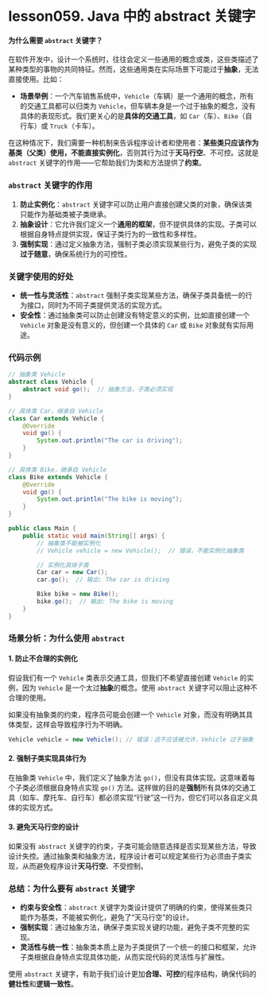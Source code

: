 # lesson059. Java 中的 abstract 关键字

#### **为什么需要** `abstract` **关键字？**

在软件开发中，设计一个系统时，往往会定义一些通用的概念或类，这些类描述了某种类型的事物的共同特征。然而，这些通用类在实际场景下可能过于**抽象**，无法直接使用。比如：

- **场景举例**：一个汽车销售系统中，`Vehicle`（车辆）是一个通用的概念，所有的交通工具都可以归类为 `Vehicle`，但车辆本身是一个过于抽象的概念，没有具体的表现形式。我们更关心的是**具体的交通工具**，如 `Car`（车）、`Bike`（自行车）或 `Truck`（卡车）。

在这种情况下，我们需要一种机制来告诉程序设计者和使用者：**某些类只应该作为基类（父类）使用，不能直接实例化**，否则其行为过于**天马行空**、不可控。这就是 `abstract` 关键字的作用——它帮助我们为类和方法提供了**约束**。

### `abstract` **关键字的作用**

1. **防止实例化**：`abstract` 关键字可以防止用户直接创建父类的对象，确保该类只能作为基础类被子类继承。
2. **抽象设计**：它允许我们定义一个**通用的框架**，但不提供具体的实现。子类可以根据自身特点提供实现，保证子类行为的一致性和多样性。
3. **强制实现**：通过定义抽象方法，强制子类必须实现某些行为，避免子类的实现**过于随意**，确保系统行为的可控性。

### **关键字使用的好处**

- **统一性与灵活性**：`abstract` 强制子类实现某些方法，确保子类具备统一的行为接口，同时为不同子类提供灵活的实现方式。
- **安全性**：通过抽象类可以防止创建没有特定意义的实例，比如直接创建一个 `Vehicle` 对象是没有意义的，但创建一个具体的 `Car` 或 `Bike` 对象就有实际用途。

### **代码示例**

```java
// 抽象类 Vehicle
abstract class Vehicle {
    abstract void go();  // 抽象方法，子类必须实现
}

// 具体类 Car，继承自 Vehicle
class Car extends Vehicle {
    @Override
    void go() {
        System.out.println("The car is driving");
    }
}

// 具体类 Bike，继承自 Vehicle
class Bike extends Vehicle {
    @Override
    void go() {
        System.out.println("The bike is moving");
    }
}

public class Main {
    public static void main(String[] args) {
        // 抽象类不能被实例化
        // Vehicle vehicle = new Vehicle();  // 错误，不能实例化抽象类

        // 实例化具体子类
        Car car = new Car();
        car.go();  // 输出: The car is driving

        Bike bike = new Bike();
        bike.go();  // 输出: The bike is moving
    }
}
```

### **场景分析：为什么使用** `abstract`

#### 1. **防止不合理的实例化**

假设我们有一个 `Vehicle` 类表示交通工具，但我们不希望直接创建 `Vehicle` 的实例，因为 `Vehicle` 是一个太过**抽象**的概念。使用 `abstract` 关键字可以阻止这种不合理的使用。

如果没有抽象类的约束，程序员可能会创建一个 `Vehicle` 对象，而没有明确其具体类型，这样会导致程序行为不明确。

```java
Vehicle vehicle = new Vehicle(); // 错误：这不应该被允许，Vehicle 过于抽象
```

#### 2. **强制子类实现具体行为**

在抽象类 `Vehicle` 中，我们定义了抽象方法 `go()`，但没有具体实现。这意味着每个子类必须根据自身特点实现 `go()` 方法。这样做的目的是**强制**所有具体的交通工具（如车、摩托车、自行车）都必须实现“行驶”这一行为，但它们可以各自定义具体的实现方式。

#### 3. **避免天马行空的设计**

如果没有 `abstract` 关键字的约束，子类可能会随意选择是否实现某些方法，导致设计失控。通过抽象类和抽象方法，程序设计者可以规定某些行为必须由子类实现，从而避免程序设计**天马行空**、不受控制。

### **总结：为什么要有** `abstract` **关键字**

- **约束与安全性**：`abstract` 关键字为类设计提供了明确的约束，使得某些类只能作为基类，不能被实例化，避免了“天马行空”的设计。
- **强制实现**：通过抽象方法，确保子类实现关键的功能，避免子类不完整的实现。
- **灵活性与统一性**：抽象类本质上是为子类提供了一个统一的接口和框架，允许子类根据自身特点实现具体功能，从而实现代码的灵活性与扩展性。

使用 `abstract` 关键字，有助于我们设计更加**合理、可控**的程序结构，确保代码的**健壮性**和**逻辑一致性**。